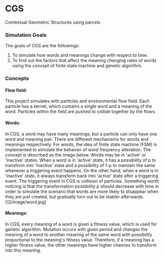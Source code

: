 # CGS
Contextual Geometric Structures using parcels

### Simulation Goals
The goals of CGS are the followings:  
1. To simulate how words and meanings change with respect to time.
2. To find out the factors that affect the meaning changing rates of words using the concept of finite state machine and genetic algorithm.

### Concepts

#### Flow field:
This project simulates with particles and environmental flow field. Each particle has a kernel, which contains a single word and a meaning of the word. Particles within the field are pushed to collide together by the flows.

#### Words:  
In CGS, a word may have many meanings, but a particle can only have one word and meaning pair. There are different mechanisms for words and meanings respectively. For words, the idea of finite state machine (FSM) is implemented to simulate the behavior of word frequency alteration. The concept is described as the image below. Words may be in 'active' or 'inactive' states. When a word is in 'active' state, it has a possibility of p to transform into 'inactive' state and a possibility of 1-p to maintain the same whenever a triggering event happens. On the other hand, when a word is in 'inactive' state, it always transform back into 'active' state after a triggering event. The triggering event in CGS is collision of particles. Something worth noticing is that the transformation possibility p should decrease with time in order to simulate the scenario that words are more likely to disappear when they are just created, but gradually turn out to be stabler afterwards.  
![][/image/word.jpg]  

#### Meanings:
In CGS, every meaning of a word is given a fitness value, which is used for genetic algorithm. Mutation occurs with given period and changes the meaning of a word to another meaning of the same word with possibility proportional to the meaning's fitness value. Therefore, if a meaning has a higher fitness value, the other meanings have higher chances to transform into this meaning.  